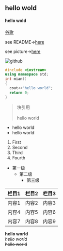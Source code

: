 ## hello wold

#### hello wold

[谷歌](http://www.google.com/)

see README→[here](./README.md)

see picture→[here](./github.png)

![github](https://github.com/Mr-righte/Mr.right-learning/blob/main/1.jpg)

```c++
#include <iostream>
using namespace std;
int mian()
{
  cout<<"hello world";
  return 0;
}
```
>块引用<br>
><br>
>hello world

* hello world
* hello world
1. First 
2. Second 
3. Third 
4. Fourth 

* 第一级 
    * 第二级  
        * 第三级 

|栏目1|栏目2|栏目3|
-:|:-:|:-
|内容1|内容2|内容3|
|内容4|内容5|内容6|
|内容7|内容8|内容9|

**hello world**<br>
*hello world*<br>
~~hello world~~<br>
